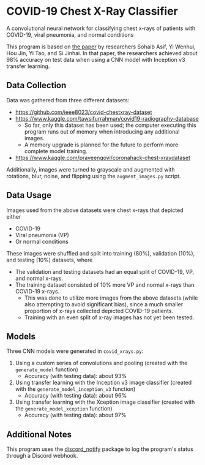 # COVID-19 Chest X-Ray Classifier

A convolutional neural network for classifying chest x-rays of patients with COVID-19, viral pneumonia, and normal conditions

This program is based on [the paper](https://www.medrxiv.org/content/10.1101/2020.05.01.20088211v2.full.pdf) by researchers Sohaib Asif, Yi Wenhui, Hou Jin, Yi Tao, and Si Jinhai. In that paper, the researchers achieved about 98% accuracy on test data when using a CNN model with Inception v3 transfer learning.

## Data Collection
Data was gathered from three different datasets:
* https://github.com/ieee8023/covid-chestxray-dataset
* https://www.kaggle.com/tawsifurrahman/covid19-radiography-database
    * So far, only this dataset has been used; the computer executing this program runs out of memory when introducing any additional images. 
    * A memory upgrade is planned for the future to perform more complete model training.
* https://www.kaggle.com/praveengovi/coronahack-chest-xraydataset

Additionally, images were turned to grayscale and augmented with rotations, blur, noise, and flipping using the `augment_images.py` script.

## Data Usage
Images used from the above datasets were chest x-rays that depicted either
* COVID-19
* Viral pneumonia (VP)
* Or normal conditions

These images were shuffled and split into training (80%), validation (10%), and testing (10%) datasets, where
* The validation and testing datasets had an equal split of COVID-19, VP, and normal x-rays.
* The training dataset consisted of 10% more VP and normal x-rays than COVID-19 x-rays.
    * This was done to utilize more images from the above datasets (while also attempting to avoid significant bias), since a much smaller proportion of x-rays collected depicted COVID-19 patients. 
    * Training with an even split of x-ray images has not yet been tested.

## Models
Three CNN models were generated in `covid_xrays.py`:
1. Using a custom series of convolutions and pooling (created with the `generate_model` function)
    * Accuracy (with testing data): about 93%
2. Using transfer learning with the Inception v3 image classifier (created with the `generate_model_inception_v3` function)
    * Accuracy (with testing data): about 96%
3. Using transfer learning with the Xception image classifier (created with the `generate_model_xception` function)
    * Accuracy (with testing data): about 97%

## Additional Notes
This program uses the [discord_notify](https://github.com/MatthewATaylor/discord_notify) package to log the program's status through a Discord webhook.
